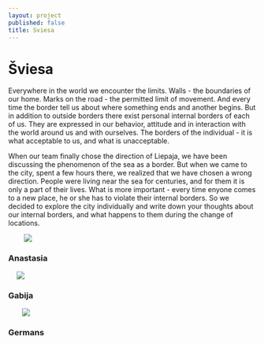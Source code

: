 ```yaml
---
layout: project
published: false
title: Sviesa
---
```


# Šviesa

Everywhere in the world we encounter the limits. Walls - the boundaries of our home. Marks on the road - the permitted limit of movement. And every time the border tell us about where  something ends and another begins. But in addition to outside borders there exist personal internal borders of each of us. They are expressed in our behavior, attitude and in interaction with the world around us and with ourselves. The borders of the individual - it is what acceptable to us, and what is unacceptable. 

When our team finally chose the direction of Liepaja, we have been discussing the phenomenon of the sea as a border. But when we came to the city, spent a few hours there, we realized that we have chosen a wrong direction. People were living near the sea for centuries, and for them it is only a part of their lives. What is more important - every time enyone comes to a new place, he or she has to violate their internal borders. So we decided to explore the city individually and write down your thoughts about our internal borders, and what happens to them during the change of locations.


<div class="row" style="text-align: center;">
	<div class="small-12 columns medium-4 columns">
    <div class="panel">
		<img src="nastja.jpg">
        <br>
        <h3>Anastasia</h3>  
    </div>
	</div>
	<div class="small-12 columns medium-4 columns">
    <div class="panel">
		<img src="gabija.JPG">
        <br>
        <h3>Gabija</h3>
	</div>
    </div>
	<div class="small-12 columns medium-4 columns">
    <div class="panel">
		<img src="germans.JPG">
        <br>
        <h3>Germans</h3>
	</div>
    </div>
</div>
